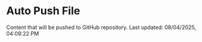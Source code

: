# Auto Push File

Content that will be pushed to GitHub repository.
Last updated: 08/04/2025, 04:09:22 PM